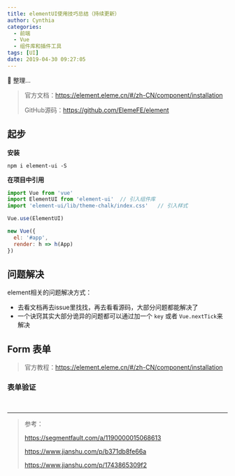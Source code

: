 ```yaml
---
title: elementUI使用技巧总结（持续更新）
author: Cynthia
categories:
  - 前端
  - Vue
  - 组件库和插件工具
tags: [UI]
date: 2019-04-30 09:27:05
---
```


🐰
整理...
<!--more-->

> 官方文档：<https://element.eleme.cn/#/zh-CN/component/installation>
>
> GitHub源码：<https://github.com/ElemeFE/element>



## 起步

**安装**

```shell
npm i element-ui -S
```



**在项目中引用**

```js
import Vue from 'vue'
import ElementUI from 'element-ui'	// 引入组件库
import 'element-ui/lib/theme-chalk/index.css'	// 引入样式

Vue.use(ElementUI)

new Vue({
  el: '#app',
  render: h => h(App)
})
```



## 问题解决

element相关的问题解决方式：

- 去看文档再去issue里找找，再去看看源码，大部分问题都能解决了
- 一个诀窍其实大部分诡异的问题都可以通过加一个 `key` 或者 `Vue.nextTick`来解决



## Form 表单

> 官方教程：<https://element.eleme.cn/#/zh-CN/component/installation>

### 表单验证





















<br>

---

> 参考：
>
> <https://segmentfault.com/a/1190000015068613>
>
> <https://www.jianshu.com/p/b371db8fe66a>
>
> <https://www.jianshu.com/p/1743865309f2>